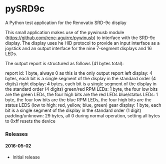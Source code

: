 # pySRD9c

A Python test application for the Renovatio SRD-9c display

This small application makes use of the pywinusb module (https://github.com/rene-aguirre/pywinusb) to interface with the SRD-9c display. The display uses he HID protocol to provide an input interface as a joystick and an output interface for the nine 7-segment displays and 16 LEDs. 

The output report is structured as follows (41 bytes total):

report id: 1 byte, always 0 as this is the only output report
left display: 4 bytes, each bit is a single segment of the display in the standard order (4 digits)
right display: 4 bytes, each bit is a single segment of the display in the standard order (4 digits)
green/red RPM LEDs: 1 byte, the four low bits are the green LEDs, the four high bits are the red LEDs
blue/status LEDs: 1 byte, the four low bits are the blue RPM LEDs, the four high bits are the status LEDS (low to high: red, yellow, blue, green)
gear display: 1 byte, each bit is a single segment of the display in the standard order (1 digit)
padding/unknown: 29 bytes, all 0 during normal operation, setting all bytes to 0xff resets the device

### Releases
#### 2016-05-02

* Initial release
